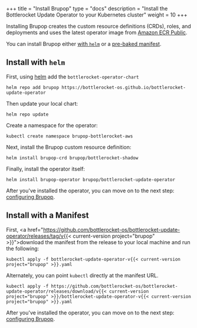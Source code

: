 +++
title = "Install Brupop"
type = "docs"
description = "Install the Bottlerocket Update Operator to your Kubernetes cluster" 
weight = 10
+++

Installing Brupop creates the custom resource definitions (CRDs), roles, and deployments and uses the latest operator image from [Amazon ECR Public](https://gallery.ecr.aws/bottlerocket/bottlerocket-update-operator).

You can install Brupop either [with `helm`](#install-with-helm) or a [pre-baked manifest](#install-with-a-manifest).

## Install with `helm`

First, using [helm](https://helm.sh/) add the `bottlerocket-operator-chart`

```shell
helm repo add brupop https://bottlerocket-os.github.io/bottlerocket-update-operator
```

Then update your local chart:

```shell
helm repo update
```

Create a namespace for the operator:

```shell
kubectl create namespace brupop-bottlerocket-aws
```

Next, install the Brupop custom resource definition:

```shell
helm install brupop-crd brupop/bottlerocket-shadow
```

Finally, install the operator itself:

```shell
helm install brupop-operator brupop/bottlerocket-update-operator
```

After you've installed the operator, you can move on to the next step: [configuring Brupop](../configure/).

## Install with a Manifest

First, <a href="https://github.com/bottlerocket-os/bottlerocket-update-operator/releases/tag/v{{< current-version project="brupop" >}}">download the manifest from the release</a> to your local machine and run the following:

```shell
kubectl apply -f bottlerocket-update-operator-v{{< current-version project="brupop" >}}.yaml
```

Alternately, you can point `kubectl` directly at the manifest URL.

```shell
kubectl apply -f https://github.com/bottlerocket-os/bottlerocket-update-operator/releases/download/v{{< current-version project="brupop" >}}/bottlerocket-update-operator-v{{< current-version project="brupop" >}}.yaml
```

After you've installed the operator, you can move on to the next step: [configuring Brupop](../configure/).
